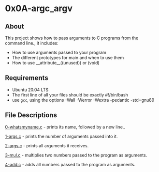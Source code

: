 # 0x0A-argc_argv 
## About
This project shows how to pass arguments to C programs from the command line., it includes:
- How to use arguments passed to your program
- The different prototypes for main and when to use them
- How to use \_\_attribute\_\_((unused)) or (void)

## Requirements
- Ubuntu 20.04 LTS
- The first line of all your files should be exactly #!/bin/bash
- use `gcc`, using the options -Wall -Werror -Wextra -pedantic -std=gnu89

## File Descriptions
[0-whatsmyname.c](https://github.com/szbrooks2017/holbertonschool-low_level_programming/blob/main/0x0A-argc_argv/0-whatsmyname.c) -   prints its name, followed by a new line..

[1-args.c](https://github.com/szbrooks2017/holbertonschool-low_level_programming/blob/main/0x0A-argc_argv/1-args.c) - prints the number of arguments passed into it.

[2-args.c](https://github.com/szbrooks2017/holbertonschool-low_level_programming/blob/main/0x0A-argc_argv/2-args.c) -  prints all arguments it receives.

[3-mul.c](https://github.com/szbrooks2017/holbertonschool-low_level_programming/blob/main/0x0A-argc_argv/3-mul.c) - multiplies two numbers passed to the program as arguments.

[4-add.c](https://github.com/szbrooks2017/holbertonschool-low_level_programming/blob/main/0x0A-argc_argv/4-add.c) - adds all numbers passed to the program as arguments.
